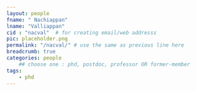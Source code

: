 ```yaml
---
layout: people
fname: " Nachiappan"
lname: "Valliappan"
cid : "nacval"  # for creating email/web addresss
pic: placeholder.png
permalink: "/nacval/" # use the same as previous line here
breadcrumb: true
categories: people
    ## choose one : phd, postdoc, professor OR former-member
tags:
    - phd
---
```

